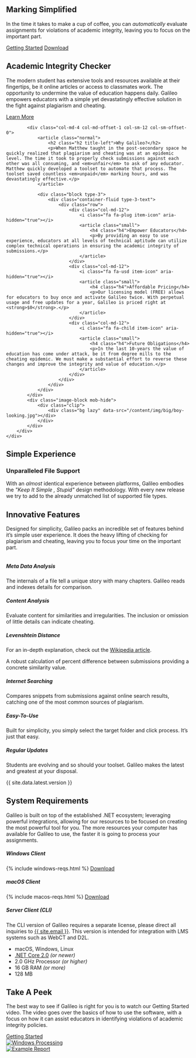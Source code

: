 ﻿---
code:               home
layout:             default
permalink:          /index.html
date-created:       2018-03-30
---
<div class="block type-1 scroll-to-block" data-id="home">
    <div class="clip">	
        <div class="bg" style="background-image:url(/content/img/backgrounds/teacher-male-coffee.jpg);"></div>
        <div class="bg-span"></div>
    </div>
    <div class="container type-1-text">
        <div class="row">
            <div class="col-md-8 col-md-offset-2 type-1-center">
                <article class="big white table">
                    <h1 class="h1">Marking Simplified</h1>
                    <p>In the time it takes to make a cup of coffee, you can <em>automatically</em> evaluate assignments for violations of academic integrity, leaving you to focus on the important part.</p>
                    <a href="{{ site.data.links.getting-started }}" class="button open-video-popup" data-src="{{ site.data.embed.getting-started }}" title="Getting Started Video"><span><i class="fa fa-play" aria-hidden="true"></i> Getting Started</span></a>
                    <a id="banner-purchase" href="{{ site.data.links.download }}" class="button" title="Download"><span><i class="fa fa-download" aria-hidden="true"></i> Download</span></a>
                </article>
            </div>                   
        </div>
    </div>
    <div class="mouse-icon"></div>        
</div>

<div class="block type-2 scroll-to-block" data-id="about" data-scroll-offset="15">
    <div class="container-fluid type-2-text">
        <div class="row">
            <div class="image-block mob-hide">
                <div class="clip">	
                    <div class="bg" style="background-image:url(/content/img/big/girl-passing-note.jpg);"></div>
                </div>
            </div>
            <div class="col-md-4 col-md-offset-7 col-sm-12 col-sm-offset-0">
                <article class="normal">
                    <h2 class="h2 title-left">Academic Integrity Checker</h2>
                    <p>The modern student has extensive tools and resources available at their fingertips, be it online articles or access to classmates work. The opportunity to undermine the value of education happens daily. Galileo empowers educators with a simple yet devastatingly effective solution in the fight against plagiarism and cheating.</p>
                    <a href="{{ site.data.links.getting-started }}" title="Getting Started Video" class="button"><span><i class="fa fa-book" aria-hidden="true"></i>Learn More</span></a>                        
                </article>
            </div>
        </div>
    </div>
</div>

<div class="block type-2">
    <div class="container-fluid type-2-text">
        <div class="row">
            
            <div class="col-md-4 col-md-offset-1 col-sm-12 col-sm-offset-0">
                <article class="normal">
                    <h2 class="h2 title-left">Why Galileo?</h2>
                    <p>When Matthew taught in the post-secondary space he quickly realized that plagiarism and cheating was at an epidemic level. The time it took to properly check submissions against each other was all consuming, and <em>unfair</em> to ask of any educator. Matthew quickly developed a toolset to automate that process. The toolset saved countless <em>unpaid</em> marking hours, and was devastatingly effective.</p>
                </article>

                <div class="block type-3">
                    <div class="container-fluid type-3-text">
                        <div class="row">
                            <div class="col-md-12">
                                <i class="fa fa-plug item-icon" aria-hidden="true"></i>
                                <article class="small">
                                    <h4 class="h4">Empower Educators</h4>
                                    <p>By providing an easy to use experience, educators at all levels of technical aptitude can utilize complex technical operations in ensuring the academic integrity of submissions.</p>
                                </article>
                            </div>
                            <div class="col-md-12">
                                <i class="fa fa-usd item-icon" aria-hidden="true"></i>
                                <article class="small">
                                    <h4 class="h4">Affordable Pricing</h4>
                                    <p>Our licensing model (FREE) allows for educators to buy once and activate Galileo twice. With perpetual usage and free updates for a year, Galileo is priced right at <strong>$0</strong>.</p>
                                </article>
                            </div>
                            <div class="col-md-12">
                                <i class="fa fa-child item-icon" aria-hidden="true"></i>
                                <article class="small">
                                    <h4 class="h4">Future Obligations</h4>
                                    <p>In the last 10-years the value of education has come under attack, be it from degree mills to the cheating epidemic. We must make a substantial effort to reverse these changes and improve the integrity and value of education.</p>
                                </article>
                            </div>
                        </div>
                    </div>
                </div>
            </div>
            <div class="image-block mob-hide">
                <div class="clip">  
                    <div class="bg lazy" data-src="/content/img/big/boy-looking.jpg"></div>
                </div>
            </div>
        </div>
    </div>
</div>

<div class="block type-4">
    <div class="container type-4-text">
        <div class="row">
            <div class="col-md-6">
                <article class="normal">
                    <h2 class="h2 title-left">Simple Experience</h2>
                    <h3 class="h3">Unparalleled File Support</h3>
                    <p>With an <em>almost</em> identical experience between platforms, Galileo embodies the <em>"Keep It Simple , Stupid"</em> design methodology.  With every new release we try to add to the already unmatched list of supported file types.</p>
                </article>
            </div>
            <div class="col-md-6">
                <article class="normal supported-formats">
                    <a href="{{ site.data.links.file-formats }}" title="Microsoft Word"><div class="file-icon file-icon-lg" data-type="docx"></div></a>
                    <a href="{{ site.data.links.file-formats }}" title="OpenDocument Text"><div class="file-icon file-icon-lg" data-type="odt"></div></a>
                    <a href="{{ site.data.links.file-formats }}" title="Adobe PDF"><div class="file-icon file-icon-lg" data-type="pdf"></div></a>
                    <a href="{{ site.data.links.file-formats }}" title="Plain Text"><div class="file-icon file-icon-lg" data-type="txt"></div></a>
                    <a href="{{ site.data.links.file-formats }}" title="Rich Text Format"><div class="file-icon file-icon-lg" data-type="rtf"></div></a>
                    <a href="{{ site.data.links.file-formats }}" title="Corel WordPerfect"><div class="file-icon file-icon-lg" data-type="wpd"></div></a>
                    <a href="{{ site.data.links.file-formats }}" title="Microsoft Excel"><div class="file-icon file-icon-lg" data-type="xlsx"></div></a>
                    <a href="{{ site.data.links.file-formats }}" title="AutoCAD DXF"><div class="file-icon file-icon-lg" data-type="dxf"></div></a>
                    <a href="{{ site.data.links.file-formats }}" title="Microsoft PowerPoint"><div class="file-icon file-icon-lg" data-type="pptx"></div></a>
                    <a href="{{ site.data.links.file-formats }}" title="Hypertext Markup Language"><div class="file-icon file-icon-lg" data-type="html"></div></a>
                </article>
            </div>
        </div>
    </div>
</div>

 <div class="block type-1 type-1-1 scroll-to-block" data-id="features" data-scroll-offset="15">
    <div class="clip">	
        <div class="bg lazy" data-src="/content/img/backgrounds/chairs-empty.jpg"></div>
        <div class="bg-span"></div>
    </div>
    <div class="container type-1-text">
        <div class="row">
            <div class="col-md-12 type-1-center">
                <article class="big white">
                    <h2 class="h2 title-top">Innovative Features</h2>
                    <p>Designed for simplicity, Galileo packs an incredible set of features behind it’s simple user experience. It does the heavy lifting of checking for plagiarism and cheating, leaving you to focus your time on the important part.</p>
                </article>
                <div class="marvel-device-wrap">
                    <div class="marvel-device macbook">
                        <div class="top-bar"></div>
                        <div class="camera"></div>
                        <div class="screen">
                            <img class="fullscreen" data-src="/content/img/demo/process.gif">
                        </div>
                        <div class="bottom-bar"></div>
                    </div>
                </div>
            </div>                   
        </div>
    </div>
</div>

<div class="block type-3 type-3-1">
    <div class="container type-3-text feature-items">
        <div class="row">
            <div class="col-md-4 col-sm-6 little-img-text-entry">
                <i class="fa fa-vcard-o item-icon-big item-icon-no-left" aria-hidden="true"></i>
                <article class="small">
                    <h5 class="h5">Meta Data Analysis</h5>
                    <p>The internals of a file tell a unique story with many chapters. Galileo reads and indexes details for comparison.</p>
                </article>
            </div>
            <div class="col-md-4 col-sm-6 little-img-text-entry">
                <i class="fa fa-file-text-o item-icon-big" aria-hidden="true"></i>
                <article class="small">
                    <h5 class="h5">Content Analysis</h5>
                    <p>Evaluate content for similarities and irregularities. The inclusion or omission of little details can indicate cheating.</p>
                </article>
            </div>
            <div class="col-md-4 col-sm-6 little-img-text-entry">
                <i class="fa fa-calculator item-icon-big" aria-hidden="true"></i>
                <article class="small">
                    <h5 class="h5">Levenshtein Distance<span class="fa fa-question-circle tip" data-tippy-html="#levenshtein-tooltip" data-tippy-maxWidth="300px" title="https://en.wikipedia.org/wiki/Levenshtein_distance"></span></h5><span id="levenshtein-tooltip" class="hidden"><p class="t-tip">For an in-depth explanation, check out the <a href="https://en.wikipedia.org/wiki/Levenshtein_distance">Wikipedia article</a>.</p></span>
                    <p>A robust calculation of percent difference between submissions providing a concrete similarity value.</p>
                </article>
            </div>
            <div class="col-md-4 col-sm-6 little-img-text-entry">
                <i class="fa fa-search item-icon-big item-icon-10-left" aria-hidden="true"></i>
                <article class="small">
                    <h5 class="h5">Internet Searching<span class="fa fa-question-circle tip" title="Coming In 2018.2"></span></h5>
                    <p>Compares snippets from submissions against online search results, catching one of the most common sources of plagiarism.</p>
                </article>
            </div>
            <div class="col-md-4 col-sm-6 little-img-text-entry">
                <i class="fa fa-universal-access item-icon-big" aria-hidden="true"></i>
                <article class="small">
                    <h5 class="h5">Easy-To-Use</h5>
                    <p>Built for simplicity, you simply select the target folder and click process. It’s just that easy.</p>
                </article>
            </div>
            <div class="col-md-4 col-sm-6 little-img-text-entry">
                <i class="fa fa-download item-icon-big" aria-hidden="true"></i>
                <article class="small">
                    <h5 class="h5">Regular Updates</h5>
                    <p>Students are evolving and so should your toolset. Galileo makes the latest and greatest at your disposal.</p>
                </article>
            </div>
        </div>
    </div>
</div>  
    
<div class="block type-4 type-4-1 requirements scroll-to-block clear-both" data-id="requirements" data-scroll-offset="15">
    <div class="container type-4-text">
        <div class="row">
            <div class="home-latest">{{ site.data.latest.version }}</div>
            <div class="col-md-7">
                <article class="normal">
                    <h2 class="h2 title-left">System Requirements</h2>
                    <p>Galileo is built on top of the established .NET ecosystem; leveraging powerful integrations, allowing for our resources to be focused on creating the most powerful tool for you. The more resources your computer has available for Galileo to use, the faster it is going to process your assignments.</p>
                </article>
            </div>
        </div>
        <div class="row">
            <div class="col-md-3 col-sm-6">
                <article class="small">
                    <h5 class="h5">Windows Client</h5>
                    {% include windows-reqs.html %}
                    <a href="{{ site.data.links.download }}#windows" class="small-button"><span><i class="fa fa-windows" aria-hidden="true"></i> Download</span></a>
                </article>
            </div>
            <div class="col-md-3 col-md-offset-1 col-sm-6">
                <article class="small">
                    <h5 class="h5">macOS Client</h5>
                    {% include macos-reqs.html %}
                    <a href="{{ site.data.links.download }}#macos" class="small-button"><span><i class="fa fa-apple" aria-hidden="true"></i> Download</span></a>
                </article>
            </div>
            <div class="col-md-3 col-md-offset-1 col-sm-12">
                <article class="small">
                    <h5 class="h5">Server Client (CLI)<span class="fa fa-question-circle tip" data-tippy-html="#cli-tooltip" data-tippy-maxWidth="300px" title="Requires Special License"></span></h5><span id="cli-tooltip" class="hidden"><p class="t-tip text-left">The CLI version of Galileo requires a separate license, please direct all inquiries to <a href="mailto:{{ site.email }}" title="Contact dotBunny">{{ site.email }}</a>. This version is intended for integration with LMS systems such as WebCT and D2L.</p></span>
                    <ul>
                        <li>macOS, Windows, Linux</li>
                        <li><a href="https://www.microsoft.com/net/download/">.NET Core 2.0</a> <em>(or newer)</em></li>
                        <li>2.0 GHz Processor <em>(or higher)</em> </li>
                        <li>16 GB RAM <em>(or more)</em></li>
                        <li>128 MB</li>
                    </ul>
                </article>
            </div>
        </div>
    </div>
</div>

<div class="block type-6 scroll-to-block" data-id="take-a-peek">
    <div class="container">
        <div class="row">
            <div class="col-md-4">
                <article class="normal">
                    <h2 class="h2 title-left">Take A Peek</h2>
                    <p>The best way to see if Galileo is right for you is to watch our Getting Started video. The video goes over the basics of how to use the software, with a focus on how it can assist educators in identifying violations of academic integrity policies.</p>
                    <a href="{{ site.data.links.getting-started }}" class="button open-video-popup black" data-src="{{ site.data.embed.getting-started }}" title="Getting Started Video"><span><i class="fa fa-play" aria-hidden="true"></i>Getting Started</span></a>
                </article>
            </div>
            <div class="col-md-8 strip-thumbs">
                <div class="col-sm-6">
                    <a href="#windows-process-full" data-src="/popup/windows-process/" class="strip-tl open-video-popup">
                        <img data-src="/content/img/screenshots/windows-process.jpg"  data-srcset="/content/img/screenshots/windows-process.jpg 1x, /content/img/screenshots/windows-process@2x.jpg 2x" alt="Windows Processing" />
                    </a>
                </div>
                <div class="col-sm-6">
                    <a href="#report-full" data-src="{{ site.data.links.report }}" class="strip-tr strip-last open-video-popup">
                        <img class="no-bottom-margin" data-src="/content/img/screenshots/windows-report.jpg" data-srcset="/content/img/screenshots/windows-report.jpg 1x, /content/img/screenshots/windows-report@2x.jpg 2x" alt="Example Report" />
                    </a>
                </div>
            </div>
        </div>
    </div>
</div>